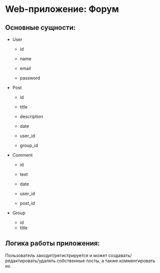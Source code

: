Web-приложение: Форум
=====================

Основные сущности:
------------------

-   User

    -   id

    -   name

    -   email

    -   password

-   Post

    -   id

    -   title

    -   description

    -   date

    -   user_id
      
    -   group_id

-   Comment

    -   id

    -   text

    -   date

    -   user_id

    -   post_id

- Group
  - id
  - title

Логика работы приложения:
-------------------------

Пользователь заходит/регистрируется и может создавать/редактировать/удалять
собственные посты, а также комментировать их.
